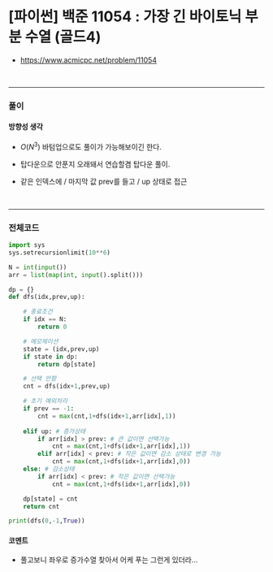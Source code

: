 # **\[파이썬\] 백준 11054 : 가장 긴 바이토닉 부분 수열 (골드4)**
* https://www.acmicpc.net/problem/11054
<br>


---

### **풀이**

#### **방향성 생각**

* $O(N^3)$ 바텀업으로도 풀이가 가능해보이긴 한다.
  
* 탑다운으로 안푼지 오래돼서 연습할겸 탑다운 풀이.

* 같은 인덱스에 / 마지막 값 prev를 들고 / up 상태로 접근

<br>

---

### **전체코드**
```python
import sys
sys.setrecursionlimit(10**6)

N = int(input())
arr = list(map(int, input().split()))

dp = {}
def dfs(idx,prev,up):

    # 종료조건
    if idx == N:
        return 0

    # 메모제이션
    state = (idx,prev,up)
    if state in dp:
        return dp[state]

    # 선택 안함
    cnt = dfs(idx+1,prev,up)

    # 초기 예외처리
    if prev == -1:
        cnt = max(cnt,1+dfs(idx+1,arr[idx],1))
    
    elif up: # 증가상태
        if arr[idx] > prev: # 큰 값이면 선택가능
            cnt = max(cnt,1+dfs(idx+1,arr[idx],1))
        elif arr[idx] < prev: # 작은 값이면 감소 상태로 변경 가능
            cnt = max(cnt,1+dfs(idx+1,arr[idx],0))
    else: # 감소상태
        if arr[idx] < prev: # 작은 값이면 선택가능
            cnt = max(cnt,1+dfs(idx+1,arr[idx],0))

    dp[state] = cnt
    return cnt

print(dfs(0,-1,True))
```

#### **코멘트**

* 풀고보니 좌우로 증가수열 찾아서 어케 푸는 그런게 있더라...